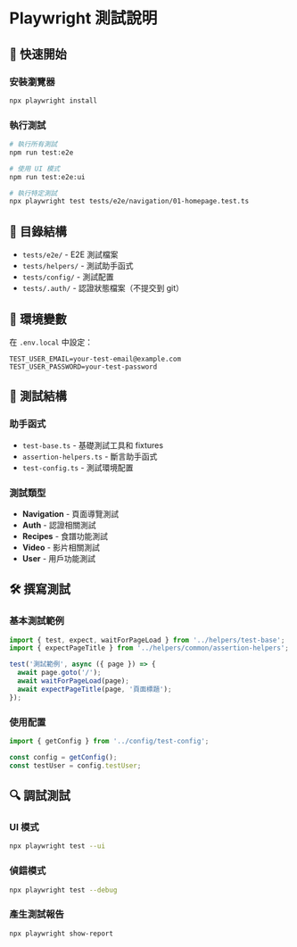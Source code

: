 # Playwright 測試說明

## 🚀 快速開始

### 安裝瀏覽器
```bash
npx playwright install
```

### 執行測試
```bash
# 執行所有測試
npm run test:e2e

# 使用 UI 模式
npm run test:e2e:ui

# 執行特定測試
npx playwright test tests/e2e/navigation/01-homepage.test.ts
```

## 📁 目錄結構

- `tests/e2e/` - E2E 測試檔案
- `tests/helpers/` - 測試助手函式
- `tests/config/` - 測試配置
- `tests/.auth/` - 認證狀態檔案（不提交到 git）

## 🔧 環境變數

在 `.env.local` 中設定：
```
TEST_USER_EMAIL=your-test-email@example.com
TEST_USER_PASSWORD=your-test-password
```

## 📖 測試結構

### 助手函式
- `test-base.ts` - 基礎測試工具和 fixtures
- `assertion-helpers.ts` - 斷言助手函式
- `test-config.ts` - 測試環境配置

### 測試類型
- **Navigation** - 頁面導覽測試
- **Auth** - 認證相關測試  
- **Recipes** - 食譜功能測試
- **Video** - 影片相關測試
- **User** - 用戶功能測試

## 🛠️ 撰寫測試

### 基本測試範例
```typescript
import { test, expect, waitForPageLoad } from '../helpers/test-base';
import { expectPageTitle } from '../helpers/common/assertion-helpers';

test('測試範例', async ({ page }) => {
  await page.goto('/');
  await waitForPageLoad(page);
  await expectPageTitle(page, '頁面標題');
});
```

### 使用配置
```typescript
import { getConfig } from '../config/test-config';

const config = getConfig();
const testUser = config.testUser;
```

## 🔍 調試測試

### UI 模式
```bash
npx playwright test --ui
```

### 偵錯模式
```bash
npx playwright test --debug
```

### 產生測試報告
```bash
npx playwright show-report
``` 